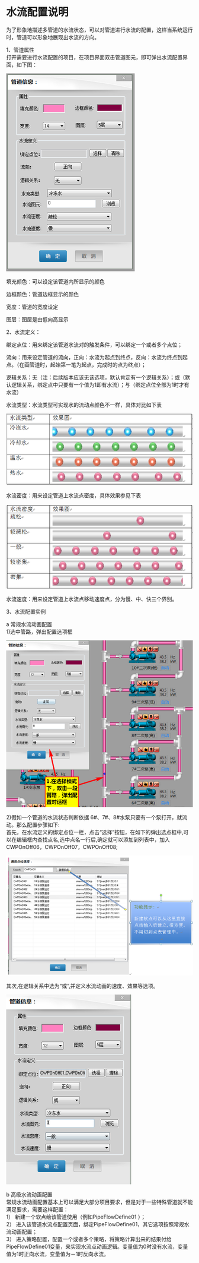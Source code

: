 # 水流配置说明

为了形象地描述多管道的水流状态，可以对管道进行水流的配置，这样当系统运行时，管道可以形象地展现出水流的方向。

1、管道属性  
打开需要进行水流配置的项目，在项目界面双击管道图元，即可弹出水流配置界面，如下图：

![](/assets/水流配置.png)

填充颜色：可以设定该管道内所显示的颜色

边框颜色：管道边框显示的颜色

宽度：管道的宽度设定

图层：图层是由低向高显示

2、水流定义：

绑定点位：用来绑定该管道水流对的触发条件，可以绑定一个或者多个点位；

流向：用来设定管道的流向，正向：水流为起点到终点，反向：水流为终点到起点。（在画管道时，起始第一笔为起点，完成时的点为终点）；

逻辑关系：无（注：后续版本应该无该选项，默认肯定有一个逻辑关系）；或（默认逻辑关系，绑定点中只要有一个值为1即有水流）；与（绑定点位全部为1时才有水流）

水流类型：水流类型可实现水的流动点颜色不一样，具体对比如下表

![](/assets/水流类型.png)

水流密度：用来设定管道上水流点密度，具体效果参见下表

![](/assets/水流密度.png)

水流速度：用来设定管道上水流点移动速度点，分为慢、中、快三个界别。

3、水流配置实例

a 常规水流动画配置  
1\)选中管路，弹出配置选项框

![](/assets/管道信息.png)

2\)假如一个管道的水流状态判断依据 6\#、7\#、8\#水泵只要有一个泵打开，就流动。那么配置步骤如下:  
    首先，在水流定义的绑定点位一栏，点击“选择”按钮，在如下的弹出选点框中,可以在编辑框内查找点名,选中点名一行后,确定就可以添加到列表中，加入CWPOnOff06，CWPOnOff07，CWPOnOff08;

![](/assets/点位选择.png)

其次,在逻辑关系中选为“或”,并定义水流动画的速度、效果等选项。

![](/assets/管道逻辑关系.png)

b 高级水流动画配置  
常规水流动画配置基本上可以满足大部分项目要求，但是对于一些特殊管道就不能满足要求，需要这样配置：  
1）    新建一个软点给该管道使用（例如PipeFlowDefine01 ）；  
2）    进入该管道水流点配置页面，绑定PipeFlowDefine01，其它选项按照常规水流动画配置；  
3）    进入策略配置，配置一个或者多个策略，将策略计算出来的结果付给PipeFlowDefine01变量，来实现水流点动画逻辑。变量值为0时没有水流，变量值为1时正向水流，变量值为－1时反向水流。

